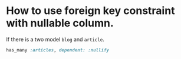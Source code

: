 # How to use foreign key constraint with nullable column.

If there is a two model `blog` and `article`.

``` ruby
has_many :articles, dependent: :nullify
```
